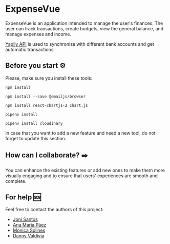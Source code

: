 # ExpenseVue

ExpenseVue is an application intended to manage the user's finances. 
The user can track transactions, create budgets, view the general balance, and manage expenses and income. 

[Yapily API](https://docs.yapily.com/) is used to synchronize with different bank accounts and get automatic transactions.

## Before you start ⚙️

Please, make sure you install these tools:

```
npm install
```

```
npm install --save @emailjs/browser
```

```
npm install react-chartjs-2 chart.js
```

```
pipenv install
```

```
pipenv install cloudinary
```

In case that you want to add a new feature and need a new tool, do not forget to update this section.

## How can I collaborate? ✒️

You can enhance the existing features or add new ones to make them more visually engaging and to ensure that users' experiences are smooth and complete.

## For help 🆘

Feel free to contact the authors of this project:
* [Joni Santos](https://github.com/JoniXSantos)
* [Ana Maria Páez](https://github.com/AnaPaez89)
* [Monica Solines](https://github.com/monicasolines)
* [Danny Valdivia](https://github.com/dluisvaldivia)
